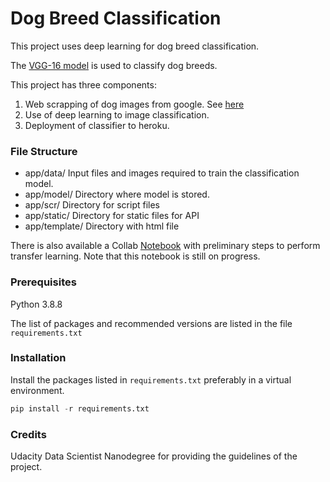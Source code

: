 # Dog Breed Classification

This project uses deep learning for dog breed classification.

The [VGG-16 model](https://arxiv.org/abs/1409.1556) is used to classify dog breeds.

This project has three components:

1. Web scrapping of dog images from google.
   See [here](https://github.com/oliveirampo/dog_breed_classification/blob/main/app/scr/download_image.py)
2. Use of deep learning to image classification.
3. Deployment of classifier to heroku.


### File Structure

* app/data/
    Input files and images required to train the classification model.
* app/model/
    Directory where model is stored.
* app/scr/
    Directory for script files
* app/static/
    Directory for static files for API
* app/template/
    Directory with html file

There is also available a Collab
[Notebook](https://github.com/oliveirampo/dog_breed_classification/blob/main/app/scr/train_model.ipynb)
with preliminary steps
to perform transfer learning.
Note that this notebook is still on progress.

### Prerequisites

Python 3.8.8

The list of packages and recommended versions are listed
in the file `requirements.txt`

### Installation

Install the packages listed in `requirements.txt` preferably in a virtual environment.

```python
pip install -r requirements.txt
```

### Credits

Udacity Data Scientist Nanodegree for providing the guidelines of the project.
